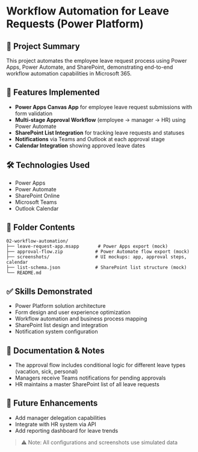 # Workflow Automation for Leave Requests (Power Platform)

## 📝 Project Summary

This project automates the employee leave request process using Power Apps, Power Automate, and SharePoint, demonstrating end-to-end workflow automation capabilities in Microsoft 365.

## 🧩 Features Implemented

* **Power Apps Canvas App** for employee leave request submissions with form validation
* **Multi-stage Approval Workflow** (employee → manager → HR) using Power Automate
* **SharePoint List Integration** for tracking leave requests and statuses
* **Notifications** via Teams and Outlook at each approval stage
* **Calendar Integration** showing approved leave dates

## 🛠️ Technologies Used

* Power Apps
* Power Automate
* SharePoint Online
* Microsoft Teams
* Outlook Calendar

## 📁 Folder Contents

```
02-workflow-automation/
├── leave-request-app.msapp       # Power Apps export (mock)
├── approval-flow.zip            # Power Automate flow export (mock)
├── screenshots/                 # UI mockups: app, approval steps, calendar
├── list-schema.json             # SharePoint list structure (mock)
└── README.md
```

## ✅ Skills Demonstrated

* Power Platform solution architecture
* Form design and user experience optimization
* Workflow automation and business process mapping
* SharePoint list design and integration
* Notification system configuration

## 📘 Documentation & Notes

* The approval flow includes conditional logic for different leave types (vacation, sick, personal)
* Managers receive Teams notifications for pending approvals
* HR maintains a master SharePoint list of all leave requests

## 📌 Future Enhancements

* Add manager delegation capabilities
* Integrate with HR system via API
* Add reporting dashboard for leave trends

> ⚠️ Note: All configurations and screenshots use simulated data